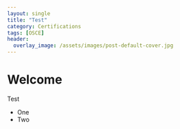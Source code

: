 ```yaml
---
layout: single
title: "Test"
category: Certifications
tags: [OSCE]
header:
  overlay_image: /assets/images/post-default-cover.jpg
---
```


# Welcome

Test

- One
- Two
